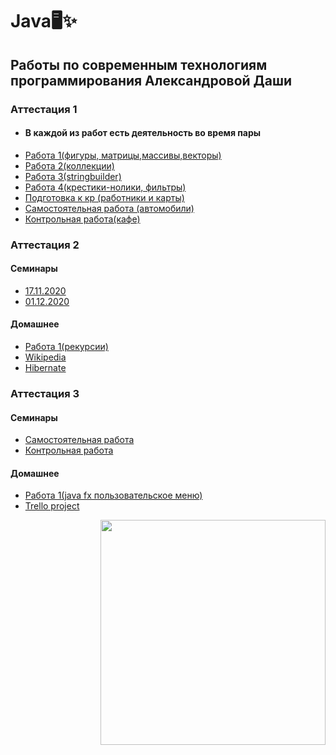 # Java🖥✨
## Работы по современным технологиям программирования Александровой Даши
<h3>Аттестация 1</h3>

+ <h4> В каждой из работ есть деятельность во время пары </h4>
+ [Работа 1(фигуры, матрицы,массивы,векторы)](https://github.com/shycoldii/FU_Java/tree/master/first)
+ [Работа 2(коллекции)](https://github.com/shycoldii/FU_Java/tree/master/second)
+ [Работа 3(stringbuilder)](https://github.com/shycoldii/FU_Java/tree/master/third)
+ [Работа 4(крестики-нолики, фильтры)](https://github.com/shycoldii/FU_Java/tree/master/fourth)
+ [Подготовка к кр (работники и карты)](https://github.com/shycoldii/FU_Java/tree/master/preparing_work)
+ [Самостоятельная работа (автомобили)](https://github.com/shycoldii/FU_Java/tree/master/ControlWork1)
+ [Контрольная работа(кафе)](https://github.com/shycoldii/FU_Java/tree/master/control_work_2)



<h3>Аттестация 2</h3>
<h4> Семинары </h4>

+ [17.11.2020](https://github.com/shycoldii/FU_Java/tree/master/certification2/classwork/work17112020)  
+ [01.12.2020](https://github.com/shycoldii/FU_Java/tree/master/certification2/classwork/work01122020/lesson_spring)  
<h4> Домашнее </h4>

+ [Работа 1(рекурсии)](https://github.com/shycoldii/FU_Java/tree/master/fifth/recursion) 
+ [Wikipedia](https://github.com/shycoldii/FU_Java/tree/master/certification2/homework/wikimedia)
+ [Hibernate](https://github.com/shycoldii/FU_Java/tree/master/certification2/homework/hib_test)

<h3>Аттестация 3</h3>
<h4> Семинары </h4>

+ [Самостоятельная работа](https://github.com/shycoldii/FU_Java/tree/master/certification3/sr_java)
+ [Контрольная работа](https://github.com/shycoldii/FU_Java/tree/master/certification3/attes_work)

<h4> Домашнее </h4>

+ [Работа 1(java fx пользовательское меню)](https://github.com/shycoldii/FU_Java/tree/master/certification3/work150221/java_fx_test) 
+ [Trello project](https://github.com/shycoldii/FU_Java/tree/master/certification3/trello)

<img src=https://upload.wikimedia.org/wikipedia/ru/4/49/%D0%9F%D0%BE%D0%BA%D0%B5%D0%BC%D0%BE%D0%BD_%D0%98%D0%B2%D0%B8.png width="360" height="360" align="right"/>

